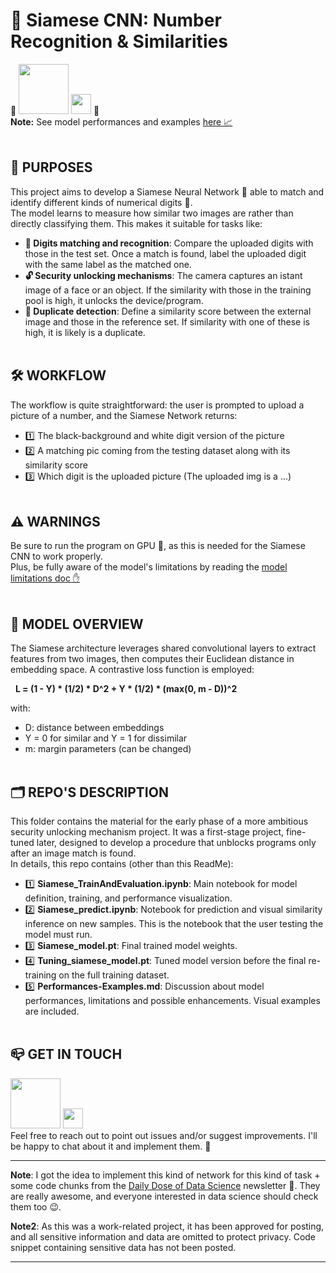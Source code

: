 # 🔢 Siamese CNN: Number Recognition & Similarities
📩
<a href="mailto:lucagabri98@live.it"><img src="https://img.shields.io/badge/lucagabri98-c71610?style=flat&logo=gmail&logoColor=white" width="80"></a>
<a href="la-databizanalyst"><img src="https://img.shields.io/badge/%40LA-0E76A8?style=flat&logo=linkedin&logoColor=white" width="32"></a>
📩  
**Note:** See model performances and examples [here 📈](https://github.com/Lulloooo/SiameseNet-NumRecognition/blob/main/Performances-Examples.md)
<br/><br/>
## 🎯 PURPOSES
This project aims to develop a Siamese Neural Network 🧠 able to match and identify different kinds of numerical digits 🔢.  
The model learns to measure how similar two images are rather than directly classifying them. This makes it suitable for tasks like:  

- **🤝 Digits matching and recognition**: Compare the uploaded digits with those in the test set. Once a match is found, label the uploaded digit with the same label as the matched one.
- **🔓 Security unlocking mechanisms**: The camera captures an istant image of a face or an object. If the similarity with those in the training pool is high, it unlocks the device/program.
- **🔎 Duplicate detection**: Define a similarity score between the external image and those in the reference set. If similarity with one of these is high, it is likely is a duplicate.
<br/><br/>
## 🛠️ WORKFLOW
The workflow is quite straightforward: the user is prompted to upload a picture of a number, and the Siamese Network returns:  
- 1️⃣ The black-background and white digit version of the picture  
- 2️⃣ A matching pic coming from the testing dataset along with its similarity score  
- 3️⃣ Which digit is the uploaded picture (The uploaded img is a ...)
<br/><br/>
## ⚠️ WARNINGS 
Be sure to run the program on GPU 🤖, as this is needed for the Siamese CNN to work properly.  
Plus, be fully aware of the model's limitations by reading the [model limitations doc ✋](https://github.com/Lulloooo/SiameseNet-NumRecognition/blob/main/Performances-Examples.md)
<br/><br/>
## 🧠 MODEL OVERVIEW  
The Siamese architecture leverages shared convolutional layers to extract features from two images, then computes their Euclidean distance in embedding space. A contrastive loss function is employed:

&nbsp;&nbsp;**L = (1 - Y) * (1/2) * D^2 + Y * (1/2) * (max(0, m - D))^2**

with:
- D: distance between embeddings
- Y = 0 for similar and Y = 1 for dissimilar
- m: margin parameters (can be changed)
<br/><br/>
## 🗂️ REPO'S DESCRIPTION
This folder contains the material for the early phase of a more ambitious security unlocking mechanism project. It was a first-stage project, fine-tuned later, designed to develop a procedure that unblocks  programs only after an image match is found.  
In details, this repo contains (other than this ReadMe):  
- 1️⃣ **Siamese_TrainAndEvaluation.ipynb**: Main notebook for model definition, training, and performance visualization.
- 2️⃣ **Siamese_predict.ipynb**: Notebook for prediction and visual similarity inference on new samples. This is the notebook that the user testing the model must run.
- 3️⃣ **Siamese_model.pt**: Final trained model weights.
- 4️⃣ **Tuning_siamese_model.pt**: Tuned model version before the final re-training on the full training dataset.  
- 5️⃣ **Performances-Examples.md**: Discussion about model performances, limitations and possible enhancements. Visual examples are included.
<br/><br/>
## 📪 GET IN TOUCH
<a href="mailto:lucagabri98@live.it"><img src="https://img.shields.io/badge/lucagabri98-c71610?style=flat&logo=gmail&logoColor=white" width="80"></a>
<a href="la-databizanalyst"><img src="https://img.shields.io/badge/%40LA-0E76A8?style=flat&logo=linkedin&logoColor=white" width="32"></a>  
Feel free to reach out to point out issues and/or suggest improvements. I'll be happy to chat about it and implement them. 💬   
  
__________________________________________________________________________________________________________
**Note**: I got the idea to implement this kind of network for this kind of task + some code chunks from the [Daily Dose of Data Science](https://www.dailydoseofds.com/) newsletter 📨. They are really awesome, and everyone interested in data science should check them too 😉.  
  

**Note2**: As this was a work-related project, it has been approved for posting, and all sensitive information and data are omitted to protect privacy. Code snippet containing sensitive data has not been posted. 
__________________________________________________________________________________________________________

